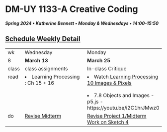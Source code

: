 # DM-UY 1133-A Creative Coding
##### Spring 2024 • Katherine Bennett • Monday & Wednesdays • 14:00-15:50


## [Schedule Weekly Detail](Calendar.md) 

<table>
<tr>
<td>wk</td>
<td>Wednesday </td>
<td>Monday </td>
</tr>
<!-- dates -->
<tr>
  <td valign="top">8</td>
  <td valign="top" width="48%"><strong>March 13</strong></td>
  <td valign="top" width="48%"><strong>March 25</strong></td>
</tr>
<!-- class -->
<tr>
	<td valign="top">class</td>
	<!-- day Tues -->
	<td valign="top" width="48%">
	class assignments<br>
	</td>
	<!-- day Thurs -->
	<td valign="top" width="48%">
		In-class Critique<br>
	</td>
<!-- homework -->
<tr>
  <td valign="top">read</td>
  	<!-- day Tues -->
  	<td valign="top"> 
  	<li> Learning Processing : Ch 15 + 16 </li>
	</td>
  	<!-- day Thurs -->
  	<td valign="top"> 
  	<li> Watch<a href = "https://www.youtube.com/user/shiffman/playlists?view=50&sort=dd&shelf_id=2"> Learning Processing 10 Images & Pixels </a> </li> <br>
  	<li>7.8 Objects and Images - p5.js - https://youtu.be/i2C1hrJMwz0</li></ul></li>
  	</td>
 </tr>
 <!-- do -->
<tr>
  <td valign = "top">do</td>
	<!-- day Tues -->
 	<td valign = "top"> 
 		<a href = "MidTermProject.md"> Revise Midterm </a> <br>		
 	</td>
  	<!-- day Thurs -->
  	<td valign = "top">
  		<a href = "MidTermProject.md"> Revise Project 1/Midterm </a><br>
		<a href = "Sketch_4.md"> Work on Sketch 4 </a> <br>
  	</td>	
</tr>
</table>